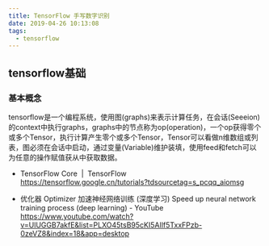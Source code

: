 ```yaml
---
title: TensorFlow 手写数字识别
date: 2019-04-26 10:13:08
tags:
  - tensorflow
---
```


## tensorflow基础

### 基本概念

tensorflow是一个编程系统，使用图(graphs)来表示计算任务，在会话(Seeeion)的context中执行graphs，graphs中的节点称为op(operation)，一个op获得零个或多个Tensor，执行计算产生零个或多个Tensor，Tensor可以看做n维数组或列表，图必须在会话中启动，通过变量(Variable)维护装填，使用feed和fetch可以为任意的操作赋值获从中获取数据。

* TensorFlow Core  |  TensorFlow  
https://tensorflow.google.cn/tutorials?tdsourcetag=s_pcqq_aiomsg

* 优化器 Optimizer 加速神经网络训练 (深度学习) Speed up neural network training process (deep learning) - YouTube  
https://www.youtube.com/watch?v=UlUGGB7akfE&list=PLXO45tsB95cKI5AIlf5TxxFPzb-0zeVZ8&index=18&app=desktop










